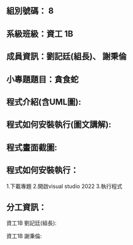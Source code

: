 ## 組別號碼： 8

## 系級班級：資工 1B

## 成員資訊：劉記廷(組長)、 謝秉倫

## 小專題題目：貪食蛇

## 程式介紹(含UML圖):


## 程式如何安裝執行(圖文講解):


## 程式畫面截圖:

## 程式如何安裝執行：
1.下載專題
2.開啟visual studio 2022
3.執行程式


## 分工資訊：

資工1B 劉記廷(組長):

資工1B 謝秉倫:

